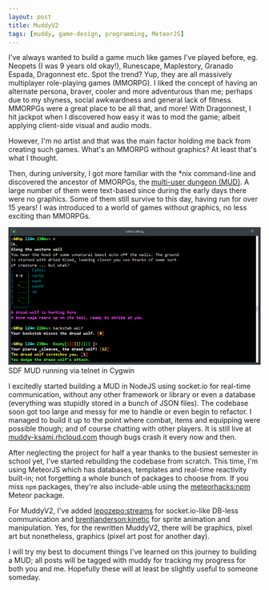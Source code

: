 ```yaml
---
layout: post
title: MuddyV2
tags: [muddy, game-design, programming, MeteorJS]
---
```


I've always wanted to build a game much like games I've played before, eg. Neopets (I was 9 years old okay!), Runescape, Maplestory, Granado Espada, Dragonnest etc. Spot the trend? Yup, they are all massively multiplayer role-playing games (MMORPG). I liked the concept of having an alternate persona, braver, cooler and more adventurous than me; perhaps due to my shyness, social awkwardness and general lack of fitness. MMORPGs were a great place to be all that, and more! With Dragonnest, I hit jackpot when I discovered how easy it was to mod the game; albeit applying client-side visual and audio mods.

However, I'm no artist and that was the main factor holding me back from creating such games. What's an MMORPG without graphics? At least that's what I thought.

Then, during university, I got more familiar with the *nix command-line and discovered the ancestor of MMORPGs, the [multi-user dungeon (MUD)](http://en.wikipedia.org/wiki/MUD). A large number of them were text-based since during the early days there were no graphics. Some of them still survive to this day, having run for over 15 years! I was introduced to a world of games without graphics, no less exciting than MMORPGs.

![SDF MUD](../images/sdf-mud.png)  
<span class="caption">SDF MUD running via telnet in Cygwin</span>

I excitedly started building a MUD in NodeJS using socket.io for real-time communication, without any other framework or library or even a database (everything was stupidly stored in a bunch of JSON files). The codebase soon got too large and messy for me to handle or even begin to refactor. I managed to build it up to the point where combat, items and equipping were possible though; and of course chatting with other players. It is still live at [muddy-ksami.rhcloud.com](http://muddy-ksami.rhcloud.com) though bugs crash it every now and then.

After neglecting the project for half a year thanks to the busiest semester in school yet, I've started rebuilding the codebase from scratch. This time, I'm using MeteorJS which has databases, templates and real-time reactivity built-in; not forgetting a whole bunch of packages to choose from. If you miss `npm` packages, they're also include-able using the [meteorhacks:npm](https://atmospherejs.com/meteorhacks/npm) Meteor package.

For MuddyV2, I've added [lepozepo:streams](https://atmospherejs.com/lepozepo/streams) for socket.io-like DB-less communication and [brentjanderson:kinetic](https://atmospherejs.com/brentjanderson/kinetic) for sprite animation and manipulation. Yes, for the rewritten MuddyV2, there will be graphics, pixel art but nonetheless, graphics (pixel art post for another day).

I will try my best to document things I've learned on this journey to building a MUD; all posts will be tagged with muddy for tracking my progress for both you and me. Hopefully these will at least be slightly useful to someone someday.